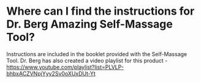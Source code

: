 # Where can I find the instructions for Dr. Berg Amazing Self-Massage Tool?

Instructions are included in the booklet provided with the Self-Massage Tool. Dr. Berg has also created a video playlist for this product - https://www.youtube.com/playlist?list=PLVLP-bhbxACZVNpjYyy2Sv0oXUxDUt-Yt